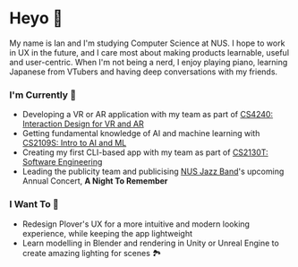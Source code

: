 # Heyo 👋
My name is Ian and I'm studying Computer Science at NUS. I hope to work in UX in the future, and I care most about making products learnable, useful and user-centric. When I'm not being a nerd, I enjoy playing piano, learning Japanese from VTubers and having deep conversations with my friends.

### I'm Currently 🤹
- Developing a VR or AR application with my team as part of [CS4240: Interaction Design for VR and AR](https://nusmods.com/modules/CS4240/interaction-design-for-virtual-and-augmented-reality)
- Getting fundamental knowledge of AI and machine learning with [CS2109S: Intro to AI and ML](https://nusmods.com/modules/CS2109S/introduction-to-ai-and-machine-learning)
- Creating my first CLI-based app with my team as part of [CS2130T: Software Engineering](https://nusmods.com/modules/CS2103T/software-engineering)
- Leading the publicity team and publicising [NUS Jazz Band](https://www.instagram.com/nusjazzband/)'s upcoming Annual Concert, **A Night To Remember**

### I Want To 🎯
- Redesign Plover's UX for a more intuitive and modern looking experience, while keeping the app lightweight
- Learn modelling in Blender and rendering in Unity or Unreal Engine to create amazing lighting for scenes 🏞

<!--
**ianhiccups/ianhiccups** is a ✨ _special_ ✨ repository because its `README.md` (this file) appears on your GitHub profile.

Here are some ideas to get you started:

- 🔭 I’m currently working on ...
- 🌱 I’m currently learning ...
- 👯 I’m looking to collaborate on ...
- 🤔 I’m looking for help with ...
- 💬 Ask me about ...
- 📫 How to reach me: ...
- 😄 Pronouns: ...
- ⚡ Fun fact: ...
-->
